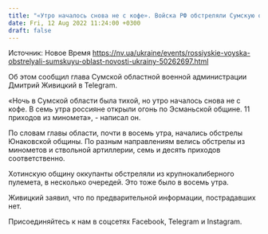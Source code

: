 ```yaml
---
title: "«Утро началось снова не с кофе». Войска РФ обстреляли Сумскую область"
date: Fri, 12 Aug 2022 11:24:00 +0300
draft: false
---
```

Источник: Новое Время https://nv.ua/ukraine/events/rossiyskie-voyska-obstrelyali-sumskuyu-oblast-novosti-ukrainy-50262697.html


Об этом сообщил глава Сумской областной военной администрации Дмитрий Живицкий в Telegram.

«Ночь в Сумской области была тихой, но утро началось снова не с кофе. В семь утра россияне открыли огонь по Эсманьской общине. 11 приходов из миномета», - написал он.

По словам главы области, почти в восемь утра, начались обстрелы Юнаковской общины. По разным направлениям велись обстрелы из минометов и ствольной артиллерии, семь и десять приходов соответственно.

Хотинскую общину оккупанты обстреляли из крупнокалиберного пулемета, в несколько очередей. Это тоже было в восемь утра.

Живицкий заявил, что по предварительной информации, пострадавших нет.

Присоединяйтесь к нам в соцсетях Facebook, Telegram и Instagram.

